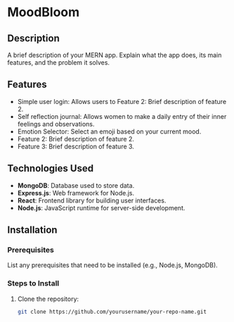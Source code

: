 # MoodBloom

## Description
A brief description of your MERN app. Explain what the app does, its main features, and the problem it solves.

## Features
- Simple user login: Allows users to Feature 2: Brief description of feature 2.
- Self reflection journal: Allows women to make a daily entry of their inner feelings and observations.
- Emotion Selector: Select an emoji based on your current mood. 
- Feature 2: Brief description of feature 2.
- Feature 3: Brief description of feature 3.
  
## Technologies Used
- **MongoDB**: Database used to store data.
- **Express.js**: Web framework for Node.js.
- **React**: Frontend library for building user interfaces.
- **Node.js**: JavaScript runtime for server-side development.

## Installation

### Prerequisites
List any prerequisites that need to be installed (e.g., Node.js, MongoDB).

### Steps to Install
1. Clone the repository:
   ```bash
   git clone https://github.com/yourusername/your-repo-name.git